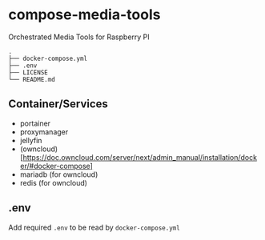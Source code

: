 # compose-media-tools
Orchestrated Media Tools for Raspberry PI

```shell
.
├── docker-compose.yml
├── .env
├── LICENSE
└── README.md
```

## Container/Services

* portainer
* proxymanager
* jellyfin
* (owncloud)[https://doc.owncloud.com/server/next/admin_manual/installation/docker/#docker-compose]
* mariadb (for owncloud)
* redis (for owncloud)

## .env

Add required `.env` to be read by `docker-compose.yml`

